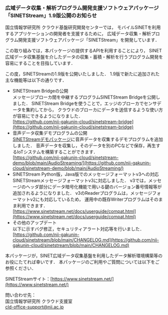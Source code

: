 ### 広域データ収集・解析プログラム開発支援ソフトウェアパッケージ<br>「SINETStream」1.9版公開のお知らせ

国立情報学研究所 クラウド基盤研究開発センターでは，
モバイルSINETを利用するアプリケーションの開発者を支援するために，
広域データ収集・解析プログラム開発支援ソフトウェアパッケージ「SINETStream」を開発しています．

この取り組みでは，本パッケージの提供するAPIを利用することにより，
SINET広域データ収集基盤を介したデータの収集・蓄積・解析を行うプログラム開発を容易にすることを目指しています．

この度，SINETStreamの1.9版を公開いたしました．
1.9版で新たに追加された主な機能等は以下の通りです．

* SINETStream Bridgeの公開<br>
    メッセージブローカ間を中継するプログラムSINETStream Bridgeを公開しました．
    SINETStream Bridgeを使うことで，エッジのブローカでセンサデータを集約してから，
    クラウドのブローカにデータを送信するような使い方が容易にできるようになりました．<br>
    [https://github.com/nii-gakunin-cloud/sinetstream-bridge](https://github.com/nii-gakunin-cloud/sinetstream-bridge)
* 音声データ収集デモプログラムの公開<br>
    [SINETStreamデモパッケージ](https://github.com/nii-gakunin-cloud/sinetstream-demo)に音声データを収集するデモプログラムを追加しました．
    音声データを収集し，そのデータを別のPCなどで保存，再生するIoTシステムを構築することができます．<br>
    [https://github.com/nii-gakunin-cloud/sinetstream-demo/blob/main/AudioStreaming/](https://github.com/nii-gakunin-cloud/sinetstream-demo/blob/main/AudioStreaming/)
* SINETStream Python版，Java版でのメッセージフォーマットv3への対応<br>
    SINETStreamメッセージフォーマットv3に対応しました．
    v3では，メッセージのヘッダ部分にデータ暗号化機能で用いる鍵のバージョン番号情報等が追加されるようになりました．
    v3のReaderプログラムは，メッセージフォーマットv2にも対応しているため，
    運用中の既存Writerプログラムはそのまま利用できます．<br>
    [https://www.sinetstream.net/docs/userguide/compat.html](https://www.sinetstream.net/docs/userguide/compat.html)
* その他のアップデート<br>
    以下に示すバグ修正，セキュリティアラート対応等を行いました．<br>
    [https://github.com/nii-gakunin-cloud/sinetstream/blob/main/CHANGELOG.md](https://github.com/nii-gakunin-cloud/sinetstream/blob/main/CHANGELOG.md)

本パッケージが，SINET広域データ収集基盤を利用したデータ解析環境構築等のお役にたてれば幸いです．
本パッケージのご利用やご質問については以下をご参照ください．

SINETStreamサイト：[https://www.sinetstream.net/](https://www.sinetstream.net/)

問い合わせ先：<br>
国立情報学研究所 クラウド支援室<br>
[cld-office-support@nii.ac.jp](mailto:cld-office-support@nii.ac.jp)
